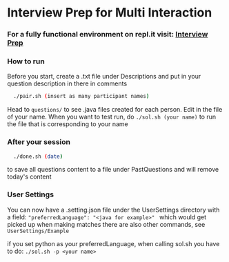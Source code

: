 # Interview Prep for Multi Interaction


### For a fully functional environment on repl.it visit: [Interview Prep](https://repl.it/@CarterJin/Interview-Prep)

### How to run

Before you start, create a <your name>.txt file under Descriptions and put in your question description in there in comments

```bash
  ./pair.sh (insert as many participant names)
```
Head to `questions/` to see .java files created for each person. Edit in the file of your name. When you want to test run, do `./sol.sh (your name)` to run the file that is corresponding to your name

### After your session

```bash
  ./done.sh (date)
```
to save all questions content to a file under PastQuestions and will remove today's content


### User Settings

You can now have a <your name>.setting.json file under the UserSettings directory with a field: `"preferredLanguage": "<java for example>" `
which would get picked up when making matches
there are also other commands, see `UserSettings/Example`

if you set python as your preferredLanguage, when calling sol.sh you have to do: `./sol.sh -p <your name> `
